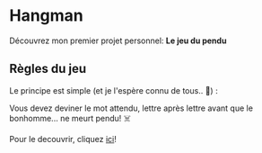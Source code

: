 # Hangman

Découvrez mon premier projet personnel: **Le jeu du pendu**

## Règles du jeu

Le principe est simple (et je l'espère connu de tous.. 👀) :

  Vous devez deviner le mot attendu, lettre après lettre avant que le bonhomme... ne meurt pendu! ☠️
  
Pour le decouvrir, cliquez [ici]([link](https://clarie-cambert.github.io/Hangman/))!

